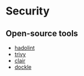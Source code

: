# Security

## Open-source tools

- [hadolint](https://github.com/hadolint/hadolint)
- [trivy](https://github.com/aquasecurity/trivy)
- [clair](https://github.com/quay/clair)
- [dockle](https://github.com/goodwithtech/dockle)
